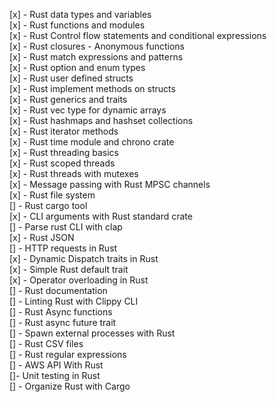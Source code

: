 [x] - Rust data types and variables<br/>
[x] - Rust functions and modules<br/>
[x] - Rust Control flow statements and conditional expressions<br/>
[x] - Rust closures - Anonymous functions<br/>
[x] - Rust match expressions and patterns<br/>
[x] - Rust option and enum types<br/>
[x] - Rust user defined structs<br/>
[x] - Rust implement methods on structs<br/>
[x] - Rust generics and traits<br/>
[x] - Rust vec type for dynamic arrays<br/>
[x] - Rust hashmaps and hashset collections<br/>
[x] - Rust iterator methods<br/>
[x] - Rust time module and chrono crate<br/>
[x] - Rust threading basics<br/>
[x] - Rust scoped threads<br/>
[x] - Rust threads with mutexes<br/>
[x] - Message passing with Rust MPSC channels<br/>
[x] - Rust file system<br/>
[] - Rust cargo tool<br/>
[x] - CLI arguments with Rust standard crate<br/>
[] - Parse rust CLI with clap<br/>
[x] - Rust JSON<br/>
[] - HTTP requests in Rust<br/>
[x] - Dynamic Dispatch traits in Rust<br/>
[x] - Simple Rust default trait<br/>
[x] - Operator overloading in Rust<br/>
[] - Rust documentation<br/>
[] - Linting Rust with Clippy CLI<br/>
[] - Rust Async functions<br/>
[] - Rust async future trait<br/>
[] - Spawn external processes with Rust<br/>
[] - Rust CSV files<br/>
[] - Rust regular expressions<br/>
[] - AWS API With Rust<br/>
[]- Unit testing in Rust<br/>
[] - Organize Rust with Cargo<br/>
